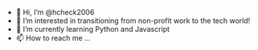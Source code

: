 - 👋 Hi, I’m @hcheck2006
- 👀 I’m interested in transitioning from non-profit work to the tech world!
- 🌱 I’m currently learning Python and Javascript
- 📫 How to reach me ...

<!---
hcheck2006/hcheck2006 is a ✨ special ✨ repository because its `README.md` (this file) appears on your GitHub profile.
You can click the Preview link to take a look at your changes.
--->

